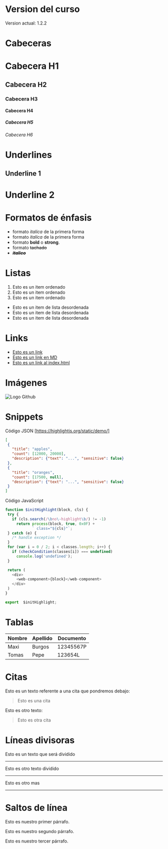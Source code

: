 # Version del curso
Version actual: 1.2.2

# Cabeceras
# Cabecera H1
## Cabecera H2
### Cabecera H3
#### Cabecera H4
##### Cabecera H5
###### Cabecera H6

# Underlines
Underline 1
-----------

Underline 2
===========

# Formatos de énfasis
- formato *italica* de la primera forma
- formato _italica_ de la primera forma
- formato **bold** o __strong__.
- formato ~~tachado~~
- ~~***italico***~~

# Listas
1. Esto es un item ordenado
2. Esto es un item ordenado
3. Esto es un item ordenado
- Esto es un item de lista desordenada
- Esto es un item de lista desordenada
- Esto es un item de lista desordenada

# Links
- <a href="http://www.google.es">Esto es un link</a>
- [Esto es un link en MD](http://www.google.es)
- [Esto es un link al index.html](index.html)

# Imágenes
 ![Logo Github]()

 # Snippets
 Código JSON [https://highlightjs.org/static/demo/]
 ```JSON
[
  {
    "title": "apples",
    "count": [12000, 20000],
    "description": {"text": "...", "sensitive": false}
  },
  {
    "title": "oranges",
    "count": [17500, null],
    "description": {"text": "...", "sensitive": false}
  }
]
 ```

Código JavaScript
 ```Javascript
 function $initHighlight(block, cls) {
  try {
    if (cls.search(/\bno\-highlight\b/) != -1)
      return process(block, true, 0x0F) +
             ` class="${cls}"`;
  } catch (e) {
    /* handle exception */
  }
  for (var i = 0 / 2; i < classes.length; i++) {
    if (checkCondition(classes[i]) === undefined)
      console.log('undefined');
  }

  return (
    <div>
      <web-component>{block}</web-component>
    </div>
  )
}

export  $initHighlight;
 ```

 # Tablas
 | Nombre | Apellido | Documento |
 | ------ | -------- | --------- |
 | Maxi | Burgos | 12345567P | 
 | Tomas | Pepe | 123654L |
 
 # Citas
 Esto es un texto referente a una cita que pondremos debajo:
 > Esto es una cita

 Esto es otro texto:
 > Esto es otra cita

 # Líneas divisoras
 Esto es un texto que será dividido
 
 ---

 Esto es otro texto dividido

***

Esto es otro mas
___

# Saltos de línea
Esto es nuestro primer párrafo.

Esto es nuestro segundo párrafo.

Esto es nuestro tercer párrafo.